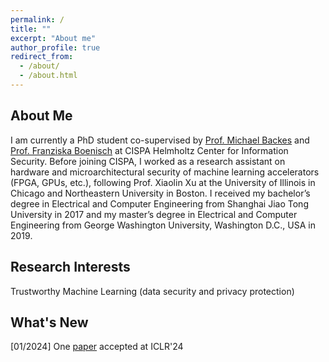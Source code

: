 ```yaml
---
permalink: /
title: ""
excerpt: "About me"
author_profile: true
redirect_from: 
  - /about/
  - /about.html
---
```

## About Me
I am currently a PhD student co-supervised by [Prof. Michael Backes](https://cispa.de/en/people/backes) and [Prof. Franziska Boenisch](https://franziska-boenisch.de/) at CISPA Helmholtz Center for Information Security. Before joining CISPA, I worked as a research assistant on hardware and microarchitectural security of machine learning accelerators (FPGA, GPUs, etc.), following Prof. Xiaolin Xu at the University of Illinois in Chicago and Northeastern University in Boston. I received my bachelor’s degree in Electrical and Computer Engineering from Shanghai Jiao Tong University in 2017 and my master’s degree in Electrical and Computer Engineering from George Washington University, Washington D.C., USA in 2019.

## Research Interests
Trustworthy Machine Learning (data security and privacy protection)

## What's New
[01/2024] One [paper](https://wenhaowang1995.github.io/publications/) accepted at ICLR'24

